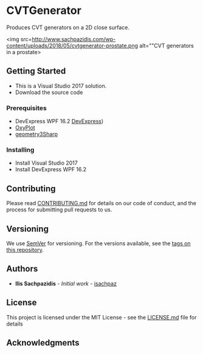 # CVTGenerator

Produces CVT generators on a 2D close surface.

<img src=http://www.sachpazidis.com/wp-content/uploads/2018/05/cvtgenerator-prostate.png alt=""CVT generators in a prostate>

## Getting Started

- This is a Visual Studio 2017 solution.
- Download the source code

### Prerequisites

- DevExpress WPF 16.2 [DevExpress](https://www.devexpress.com))
- [OxyPlot](https://github.com/oxyplot/oxyplot/)
- [geometry3Sharp](https://github.com/gradientspace/geometry3Sharp)


### Installing

- Install Visual Studio 2017
- Install DevExpress WPF 16.2

## Contributing

Please read [CONTRIBUTING.md](https://gist.github.com/PurpleBooth/b24679402957c63ec426) for details on our code of conduct, and the process for submitting pull requests to us.

## Versioning

We use [SemVer](http://semver.org/) for versioning. For the versions available, see the [tags on this repository](https://github.com/your/project/tags). 

## Authors

* **Ilis Sachpazidis** - *Initial work* - [isachpaz](https://github.com/isachpaz)


## License

This project is licensed under the MIT License - see the [LICENSE.md](LICENSE.md) file for details

## Acknowledgments


